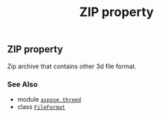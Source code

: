 ﻿---
title: ZIP property
second_title: Aspose.3D for Python via .NET API References
description: 
type: docs
weight: 560
url: /aspose.threed/fileformat/zip/
is_root: false
---

## ZIP property


Zip archive that contains other 3d file format.

### See Also
* module [`aspose.threed`](../../)
* class [`FileFormat`](/3d/python-net/aspose.threed/fileformat)

